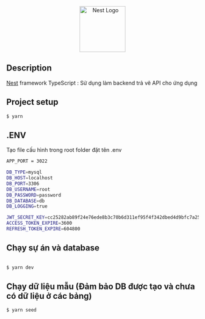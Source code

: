 <p align="center">
  <a href="http://nestjs.com/" target="blank"><img src="https://nestjs.com/img/logo-small.svg" width="120" alt="Nest Logo" /></a>
</p>

[circleci-image]: https://img.shields.io/circleci/build/github/nestjs/nest/master?token=abc123def456
[circleci-url]: https://circleci.com/gh/nestjs/nest

  

## Description

[Nest](https://github.com/nestjs/nest) framework TypeScript : Sử dụng làm backend trả vê API cho ứng dụng

## Project setup

```bash
$ yarn
```
## .ENV

Tạo file cấu hình trong root folder đặt tên .env

```bash
APP_PORT = 3022

DB_TYPE=mysql
DB_HOST=localhost
DB_PORT=3306
DB_USERNAME=root
DB_PASSWORD=password
DB_DATABASE=db
DB_LOGGING=true

JWT_SECRET_KEY=cc25282ab89f24e76ede8b3c70b6d311ef95f4f342dbed4d9bfc7a252df7c039
ACCESS_TOKEN_EXPIRE=3600
REFRESH_TOKEN_EXPIRE=604800 
```

## Chạy sự án và database

```bash

$ yarn dev


```

## Chạy dữ liệu mẫu (Đảm bảo DB được tạo và chưa có dữ liệu ở các bảng)
 
 ```bash
$ yarn seed
```


